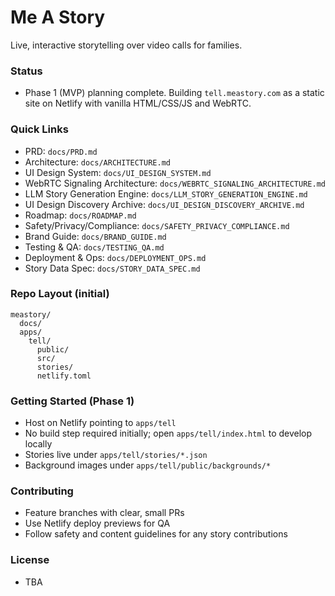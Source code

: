 # Me A Story

Live, interactive storytelling over video calls for families.

### Status
- Phase 1 (MVP) planning complete. Building `tell.meastory.com` as a static site on Netlify with vanilla HTML/CSS/JS and WebRTC.

### Quick Links
- PRD: `docs/PRD.md`
- Architecture: `docs/ARCHITECTURE.md`
- UI Design System: `docs/UI_DESIGN_SYSTEM.md`
- WebRTC Signaling Architecture: `docs/WEBRTC_SIGNALING_ARCHITECTURE.md`
- LLM Story Generation Engine: `docs/LLM_STORY_GENERATION_ENGINE.md`
- UI Design Discovery Archive: `docs/UI_DESIGN_DISCOVERY_ARCHIVE.md`
- Roadmap: `docs/ROADMAP.md`
- Safety/Privacy/Compliance: `docs/SAFETY_PRIVACY_COMPLIANCE.md`
- Brand Guide: `docs/BRAND_GUIDE.md`
- Testing & QA: `docs/TESTING_QA.md`
- Deployment & Ops: `docs/DEPLOYMENT_OPS.md`
- Story Data Spec: `docs/STORY_DATA_SPEC.md`

### Repo Layout (initial)
```
meastory/
  docs/
  apps/
    tell/
      public/
      src/
      stories/
      netlify.toml
```

### Getting Started (Phase 1)
- Host on Netlify pointing to `apps/tell`
- No build step required initially; open `apps/tell/index.html` to develop locally
- Stories live under `apps/tell/stories/*.json`
- Background images under `apps/tell/public/backgrounds/*`

### Contributing
- Feature branches with clear, small PRs
- Use Netlify deploy previews for QA
- Follow safety and content guidelines for any story contributions

### License
- TBA 